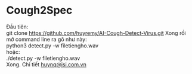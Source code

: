 # Cough2Spec
Đầu tiên:<br> 
git clone https://github.com/huyremy/AI-Cough-Detect-Virus.git
Xong rồi mở command line ra gõ như này:<br>
python3 detect.py -w filetiengho.wav<br>
hoặc:<br>
./detect.py -w filetiengho.wav<br>
Xong. Chi tiết huynq@isi.com.vn                                                                           
